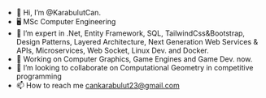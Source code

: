 - 👋 Hi, I’m @KarabulutCan.
- 🖥️ MSc Computer Engineering
- 👀 I’m expert in .Net, Entity Framework, SQL, TailwindCss&Bootstrap, Design Patterns, Layered Architecture, Next Generation Web Services & APIs, Microservices, Web Socket, Linux Dev. and Docker.
- 🌱 Working on Computer Graphics, Game Engines and Game Dev. now.
- 💞️ I’m looking to collaborate on Computational Geometry in competitive programming
- 📫 How to reach me cankarabulut23@gmail.com

<!---
KarabulutCan/KarabulutCan is a ✨ special ✨ repository because its `README.md` (this file) appears on your GitHub profile.
You can click the Preview link to take a look at your changes.
--->

